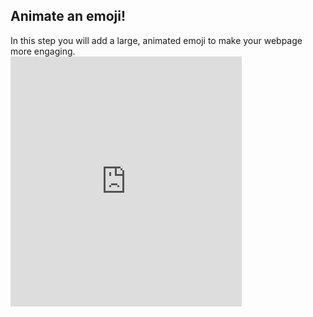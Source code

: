 ## Animate an emoji!

<div style="display: flex; flex-wrap: wrap">
<div style="flex-basis: 200px; flex-grow: 1; margin-right: 15px;">
In this step you will add a large, animated emoji to make your webpage more engaging.
</div>
<div>
<iframe src="https://trinket.io/embed/html/893f1c44ad?outputOnly=true" width="370" height="400" frameborder="0" marginwidth="0" marginheight="0" allowfullscreen></iframe>
</div>
</div>

